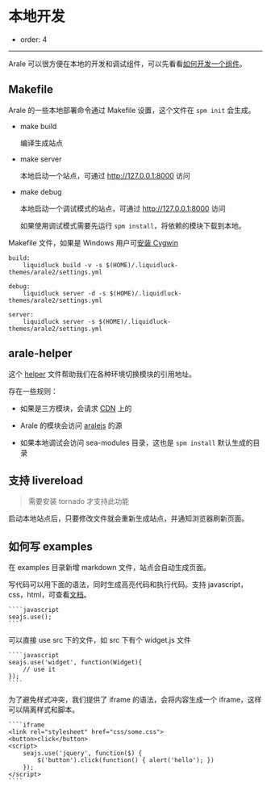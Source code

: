 # 本地开发

- order: 4

---

Arale 可以很方便在本地的开发和调试组件，可以先看看[如何开发一个组件](develop-components.html)。

## Makefile

Arale 的一些本地部署命令通过 Makefile 设置，这个文件在 `spm init` 会生成。

 -  make build

    编译生成站点

 -  make server

    本地启动一个站点，可通过 http://127.0.0.1:8000 访问

 -  make debug

    本地启动一个调试模式的站点，可通过 http://127.0.0.1:8000 访问
    
    如果使用调试模式需要先运行 `spm install`，将依赖的模块下载到本地。


Makefile 文件，如果是 Windows 用户可[安装 Cygwin](https://github.com/aralejs/liquidluck-theme-arale2#%E5%86%99%E7%BB%99-windows-%E7%94%A8%E6%88%B7)

```
build:
	liquidluck build -v -s $(HOME)/.liquidluck-themes/arale2/settings.yml

debug:
	liquidluck server -d -s $(HOME)/.liquidluck-themes/arale2/settings.yml

server:
	liquidluck server -s $(HOME)/.liquidluck-themes/arale2/settings.yml
```

## arale-helper

这个 [helper](https://github.com/aralejs/liquidluck-theme-arale2/blob/master/static/js/arale-helper.js) 文件帮助我们在各种环境切换模块的引用地址。

存在一些规则：

 -  如果是三方模块，会请求 [CDN](https://a.alipayobjects.com) 上的
 
 -  Arale 的模块会访问 [aralejs](http://aralejs.org/source/) 的源
 
 -  如果本地调试会访问 sea-modules 目录，这也是 `spm install` 默认生成的目录
 
## 支持 livereload

> 需要安装 tornado 才支持此功能

启动本地站点后，只要修改文件就会重新生成站点，并通知浏览器刷新页面。

## 如何写 examples

在 examples 目录新增 markdown 文件，站点会自动生成页面。

写代码可以用下面的语法，同时生成高亮代码和执行代码。支持 javascript，css，html，可查看[文档](https://github.com/aralejs/liquidluck-theme-arale2#%E6%96%87%E6%A1%A3%E7%BC%96%E8%BE%91)。

    ````javascript
    seajs.use();
    ````

可以直接 use src 下的文件，如 src 下有个 widget.js 文件

    ````javascript
    seajs.use('widget', function(Widget){
        // use it
    });
    ````
    
为了避免样式冲突，我们提供了 iframe 的语法，会将内容生成一个 iframe，这样可以隔离样式和脚本。

    ````iframe
    <link rel="stylesheet" href="css/some.css">
    <button>click</button>
    <script>
        seajs.use('jquery', function($) {
            $('button').click(function() { alert('hello'); })
        });
    </script>
    ````